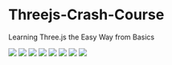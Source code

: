 # Threejs-Crash-Course

Learning Three.js the Easy Way from Basics

<img src="/threejs-starter-kit/instruct/l.png">
<img src="../threejs-starter-kit/instruct/2.png">
<img src="../threejs-starter-kit/instruct/3.png">
<img src="../threejs-starter-kit/instruct/4.png">
<img src="../threejs-starter-kit/instruct/5.png">
<img src="../threejs-starter-kit/instruct/6.png">
<img src="../threejs-starter-kit/instruct/7.png">
<img src="../threejs-starter-kit/instruct/8.png">
